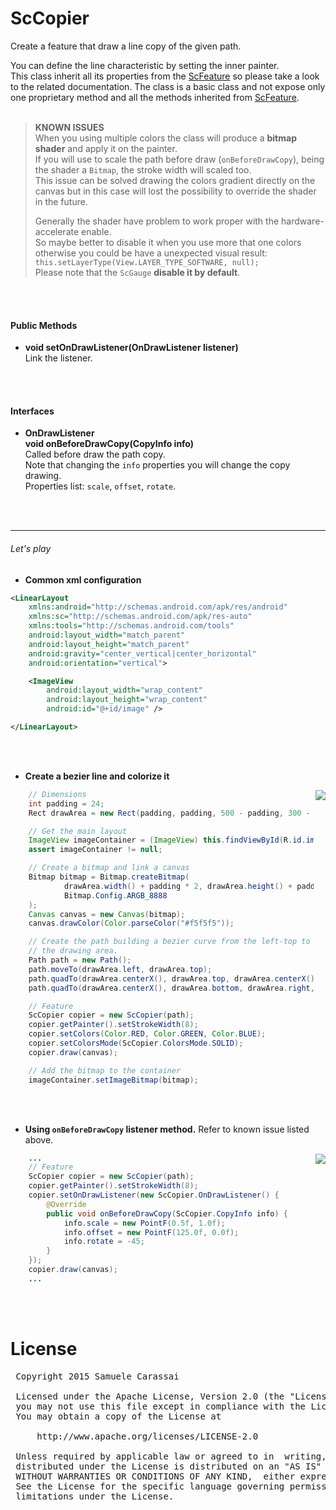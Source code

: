 # ScCopier
Create a feature that draw a line copy of the given path.

You can define the line characteristic by setting the inner painter.<br />
This class inherit all its properties from the [ScFeature](../sc-feature/ScFeature.md) so please take a look to the related documentation.
The class is a basic class and not expose only one proprietary method and all the methods inherited from [ScFeature](../sc-feature/ScFeature.md).
<br />
<br />

> **KNOWN ISSUES**<br />
> When you using multiple colors the class will produce a **bitmap shader** and apply it on the painter.<br />
> If you will use to scale the path before draw (`onBeforeDrawCopy`), being the shader a `Bitmap`, the stroke width will scaled too.<br />
> This issue can be solved drawing the colors gradient directly on the canvas but in this case will lost the possibility to override the shader in the future.
>
> Generally the shader have problem to work proper with the hardware-accelerate enable.<br />
> So maybe better to disable it when you use more that one colors otherwise you could be have a unexpected visual result:
> `this.setLayerType(View.LAYER_TYPE_SOFTWARE, null);`<br />
> Please note that the `ScGauge` **disable it by default**.

<br />
<br />
 
#### Public Methods

- **void setOnDrawListener(OnDrawListener listener)**<br />
Link the listener.
<br />
<br />

#### Interfaces

- **OnDrawListener**<br />
**void onBeforeDrawCopy(CopyInfo info)**<br />
Called before draw the path copy.<br />
Note that changing the `info` properties you will change the copy drawing.<br />
Properties list: `scale`, `offset`, `rotate`.
<br />
<br />


---
###### Let's play

- **Common xml configuration**
```xml
<LinearLayout
    xmlns:android="http://schemas.android.com/apk/res/android"
    xmlns:sc="http://schemas.android.com/apk/res-auto"
    xmlns:tools="http://schemas.android.com/tools"
    android:layout_width="match_parent"
    android:layout_height="match_parent"
    android:gravity="center_vertical|center_horizontal"
    android:orientation="vertical">

    <ImageView
        android:layout_width="wrap_content"
        android:layout_height="wrap_content"
        android:id="@+id/image" />

</LinearLayout>
```
<br />
<br />

- **Create a bezier line and colorize it**

<img src="https://github.com/Paroca72/sc-widgets/blob/master/raw/sc-copier/1.jpg" align="right" />

```java
    // Dimensions
    int padding = 24;
    Rect drawArea = new Rect(padding, padding, 500 - padding, 300 - padding);

    // Get the main layout
    ImageView imageContainer = (ImageView) this.findViewById(R.id.image);
    assert imageContainer != null;

    // Create a bitmap and link a canvas
    Bitmap bitmap = Bitmap.createBitmap(
            drawArea.width() + padding * 2, drawArea.height() + padding * 2,
            Bitmap.Config.ARGB_8888
    );
    Canvas canvas = new Canvas(bitmap);
    canvas.drawColor(Color.parseColor("#f5f5f5"));

    // Create the path building a bezier curve from the left-top to the right-bottom angles of
    // the drawing area.
    Path path = new Path();
    path.moveTo(drawArea.left, drawArea.top);
    path.quadTo(drawArea.centerX(), drawArea.top, drawArea.centerX(), drawArea.centerY());
    path.quadTo(drawArea.centerX(), drawArea.bottom, drawArea.right, drawArea.bottom);

    // Feature
    ScCopier copier = new ScCopier(path);
    copier.getPainter().setStrokeWidth(8);
    copier.setColors(Color.RED, Color.GREEN, Color.BLUE);
    copier.setColorsMode(ScCopier.ColorsMode.SOLID);
    copier.draw(canvas);

    // Add the bitmap to the container
    imageContainer.setImageBitmap(bitmap);
```
<br />
<br />

- **Using `onBeforeDrawCopy` listener method.**
Refer to known issue listed above.

<img src="https://github.com/Paroca72/sc-widgets/blob/master/raw/sc-copier/2.jpg" align="right" />

```java
    ...
    // Feature
    ScCopier copier = new ScCopier(path);
    copier.getPainter().setStrokeWidth(8);
    copier.setOnDrawListener(new ScCopier.OnDrawListener() {
        @Override
        public void onBeforeDrawCopy(ScCopier.CopyInfo info) {
            info.scale = new PointF(0.5f, 1.0f);
            info.offset = new PointF(125.0f, 0.0f);
            info.rotate = -45;
        }
    });
    copier.draw(canvas);
    ...
```
<br />
<br />

# License
<pre>
 Copyright 2015 Samuele Carassai

 Licensed under the Apache License, Version 2.0 (the "License");
 you may not use this file except in compliance with the License.
 You may obtain a copy of the License at

     http://www.apache.org/licenses/LICENSE-2.0

 Unless required by applicable law or agreed to in  writing, software
 distributed under the License is distributed on an "AS IS" BASIS,
 WITHOUT WARRANTIES OR CONDITIONS OF ANY KIND,  either express or implied.
 See the License for the specific language governing permissions and
 limitations under the License.
</pre>
